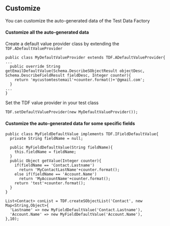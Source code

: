 ## Customize

You can customize the auto-generated data of the Test Data Factory 

#### Customize all the auto-generated data

Create a default value provider class by extending the ``TDF.ADefaultValueProvider``

  ```apex
  public class MyDefaultValueProvider extends TDF.ADefaultValueProvider{
  ...
    public override String getEmailDefaultValue(Schema.DescribeSObjectResult objectDesc, Schema.DescribeFieldResult fieldDesc, Integer counter){
      return 'mycustomtestemail'+counter.format()+'@gmail.com';
    }
  ...
  }
  ```
  
  Set the TDF value provider in your test class 
  
  ```apex
  TDF.setDefaultValueProvider(new MyDefaultValueProvider());
  ```
 
  
 #### Customize the auto-generated data for some specific fields
 
  
  ```apex
  public class MyFieldDefaultValue implements TDF.IFieldDefaultValue{
    private String fieldName = null;
    
    public MyFieldDefaultValue(String fieldName){
      this.fieldName = fieldName;
    }
    public Object getValue(Integer counter){
      if(fieldName == 'Contact.Lastname')
        return 'MyContactLastName'+counter.format();
      else if(fieldName == 'Account.Name')
        return 'MyAccountName'+counter.format();
      return 'test'+counter.format();
    }
  }
  ```
  
  ```apex
  List<Contact> conList = TDF.createSObjectList('Contact', new Map<String,Object>{
    'Lastname' => new MyFieldDefaultValue('Contact.Lastname'),
    'Account.Name' => new MyFieldDefaultValue('Account.Name'),
  },10);
  ```
